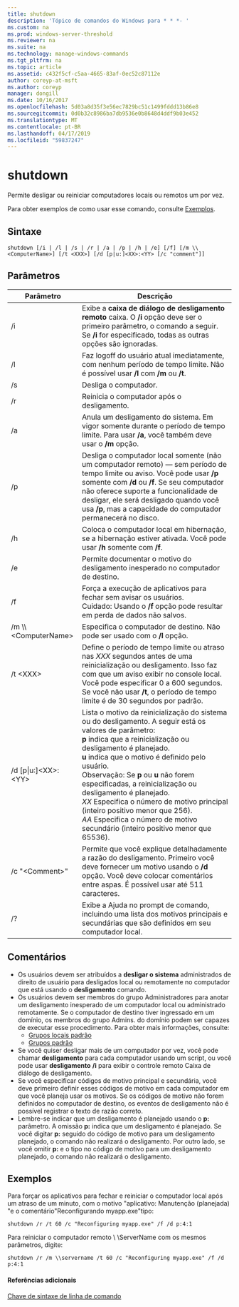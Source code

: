 ```yaml
---
title: shutdown
description: 'Tópico de comandos do Windows para * * *- '
ms.custom: na
ms.prod: windows-server-threshold
ms.reviewer: na
ms.suite: na
ms.technology: manage-windows-commands
ms.tgt_pltfrm: na
ms.topic: article
ms.assetid: c432f5cf-c5aa-4665-83af-0ec52c87112e
author: coreyp-at-msft
ms.author: coreyp
manager: dongill
ms.date: 10/16/2017
ms.openlocfilehash: 5d03a8d35f3e56ec7829bc51c1499fddd13b86e8
ms.sourcegitcommit: 0d0b32c8986ba7db9536e0b8648d4ddf9b03e452
ms.translationtype: MT
ms.contentlocale: pt-BR
ms.lasthandoff: 04/17/2019
ms.locfileid: "59837247"
---
```

# <a name="shutdown"></a>shutdown



Permite desligar ou reiniciar computadores locais ou remotos um por vez.

Para obter exemplos de como usar esse comando, consulte [Exemplos](#BKMK_examples).

## <a name="syntax"></a>Sintaxe

```
shutdown [/i | /l | /s | /r | /a | /p | /h | /e] [/f] [/m \\<ComputerName>] [/t <XXX>] [/d [p|u:]<XX>:<YY> [/c "comment"]] 
```

## <a name="parameters"></a>Parâmetros

|Parâmetro|Descrição|
|---------|-----------|
|/i|Exibe a **caixa de diálogo de desligamento remoto** caixa. O **/i** opção deve ser o primeiro parâmetro, o comando a seguir. Se **/i** for especificado, todas as outras opções são ignoradas.|
|/l|Faz logoff do usuário atual imediatamente, com nenhum período de tempo limite. Não é possível usar **/l** com **/m** ou **/t**.|
|/s|Desliga o computador.|
|/r|Reinicia o computador após o desligamento.|
|/a|Anula um desligamento do sistema. Em vigor somente durante o período de tempo limite. Para usar **/a**, você também deve usar o **/m** opção.|
|/p|Desliga o computador local somente (não um computador remoto) — sem período de tempo limite ou aviso. Você pode usar **/p** somente com **/d** ou **/f**. Se seu computador não oferece suporte a funcionalidade de desligar, ele será desligado quando você usa **/p**, mas a capacidade do computador permanecerá no disco.|
|/h|Coloca o computador local em hibernação, se a hibernação estiver ativada. Você pode usar **/h** somente com **/f**.|
|/e|Permite documentar o motivo do desligamento inesperado no computador de destino.|
|/f|Força a execução de aplicativos para fechar sem avisar os usuários.</br>Cuidado: Usando o **/f** opção pode resultar em perda de dados não salvos.|
|/m \\\\\<ComputerName>|Especifica o computador de destino. Não pode ser usado com o **/l** opção.|
|/t \<XXX>|Define o período de tempo limite ou atraso nas *XXX* segundos antes de uma reinicialização ou desligamento. Isso faz com que um aviso exibir no console local. Você pode especificar 0 a 600 segundos. Se você não usar **/t**, o período de tempo limite é de 30 segundos por padrão.|
|/d [p\|u:]\<XX>:\<YY>|Lista o motivo da reinicialização do sistema ou do desligamento. A seguir está os valores de parâmetro:</br>**p** indica que a reinicialização ou desligamento é planejado.</br>**u** indica que o motivo é definido pelo usuário.</br>Observação: Se **p** ou **u** não forem especificadas, a reinicialização ou desligamento é planejado.</br>*XX* Especifica o número de motivo principal (inteiro positivo menor que 256).</br>*AA* Especifica o número de motivo secundário (inteiro positivo menor que 65536).|
|/c "\<Comment>"|Permite que você explique detalhadamente a razão do desligamento. Primeiro você deve fornecer um motivo usando o **/d** opção. Você deve colocar comentários entre aspas. É possível usar até 511 caracteres.|
|/?|Exibe a Ajuda no prompt de comando, incluindo uma lista dos motivos principais e secundárias que são definidos em seu computador local.|

## <a name="remarks"></a>Comentários

-   Os usuários devem ser atribuídos a **desligar o sistema** administrados de direito de usuário para desligados local ou remotamente no computador que está usando o **desligamento** comando.
-   Os usuários devem ser membros do grupo Administradores para anotar um desligamento inesperado de um computador local ou administrado remotamente. Se o computador de destino tiver ingressado em um domínio, os membros do grupo Admins. do domínio podem ser capazes de executar esse procedimento. Para obter mais informações, consulte:  
    -   [Grupos locais padrão](https://technet.microsoft.com/library/cc785098(v=ws.10).aspx)
    -   [Grupos padrão](https://technet.microsoft.com/library/cc756898(v=ws.10).aspx)
-   Se você quiser desligar mais de um computador por vez, você pode chamar **desligamento** para cada computador usando um script, ou você pode usar **desligamento** **/i** para exibir o controle remoto Caixa de diálogo de desligamento.
-   Se você especificar códigos de motivo principal e secundária, você deve primeiro definir esses códigos de motivo em cada computador em que você planeja usar os motivos. Se os códigos de motivo não forem definidos no computador de destino, os eventos de desligamento não é possível registrar o texto de razão correto.
-   Lembre-se indicar que um desligamento é planejado usando o **p:** parâmetro. A omissão **p:** indica que um desligamento é planejado. Se você digitar **p:** seguido do código de motivo para um desligamento planejado, o comando não realizará o desligamento. Por outro lado, se você omitir **p:** e o tipo no código de motivo para um desligamento planejado, o comando não realizará o desligamento.

## <a name="BKMK_examples"></a>Exemplos

Para forçar os aplicativos para fechar e reiniciar o computador local após um atraso de um minuto, com o motivo "aplicativo: Manutenção (planejada) "e o comentário"Reconfigurando myapp.exe"tipo:
```
shutdown /r /t 60 /c "Reconfiguring myapp.exe" /f /d p:4:1
```
Para reiniciar o computador remoto \\ \\ServerName com os mesmos parâmetros, digite:
```
shutdown /r /m \\servername /t 60 /c "Reconfiguring myapp.exe" /f /d p:4:1
```

#### <a name="additional-references"></a>Referências adicionais

[Chave de sintaxe de linha de comando](command-line-syntax-key.md)
